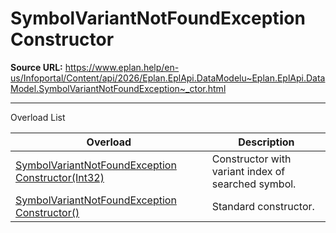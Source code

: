 # SymbolVariantNotFoundException Constructor

**Source URL:** https://www.eplan.help/en-us/Infoportal/Content/api/2026/Eplan.EplApi.DataModelu~Eplan.EplApi.DataModel.SymbolVariantNotFoundException~_ctor.html

---

Overload List

| Overload | Description |
| --- | --- |
| [SymbolVariantNotFoundException Constructor(Int32)](Eplan.EplApi.DataModelu~Eplan.EplApi.DataModel.SymbolVariantNotFoundException~_ctor(Int32).html) | Constructor with variant index of searched symbol. |
| [SymbolVariantNotFoundException Constructor()](Eplan.EplApi.DataModelu~Eplan.EplApi.DataModel.SymbolVariantNotFoundException~_ctor().html) | Standard constructor. |
